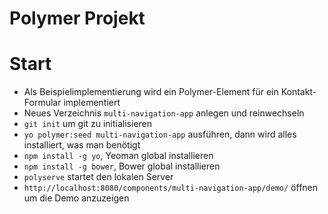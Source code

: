 # Polymer Projekt

# Start

- Als Beispielimplementierung wird ein Polymer-Element für ein Kontakt-Formular implementiert
- Neues Verzeichnis `multi-navigation-app` anlegen und reinwechseln
- `git init` um git zu initialisieren
- `yo polymer:seed multi-navigation-app` ausführen, dann wird alles installiert, was man benötigt
- `npm install -g yo`, Yeoman global installieren
- `npm install -g bower`, Bower global installieren
- `polyserve` startet den lokalen Server
- `http://localhost:8080/components/multi-navigation-app/demo/` öffnen um die Demo anzuzeigen
